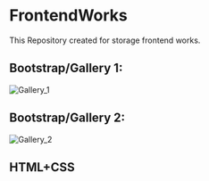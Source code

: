 
# FrontendWorks

This Repository created for storage frontend works.

## Bootstrap/Gallery 1:

![Gallery_1](https://user-images.githubusercontent.com/56367952/117403071-42346680-af10-11eb-8ca1-12c15901a25d.gif)

## Bootstrap/Gallery 2:

![Gallery_2](https://user-images.githubusercontent.com/56367952/117403611-1e255500-af11-11eb-8d8c-bdbec97d9601.gif)

## HTML+CSS



